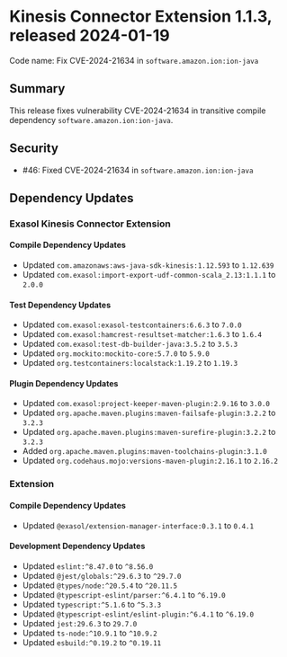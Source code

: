 # Kinesis Connector Extension 1.1.3, released 2024-01-19

Code name: Fix CVE-2024-21634 in `software.amazon.ion:ion-java`

## Summary

This release fixes vulnerability CVE-2024-21634 in transitive compile dependency `software.amazon.ion:ion-java`.

## Security

* #46: Fixed CVE-2024-21634 in `software.amazon.ion:ion-java`

## Dependency Updates

### Exasol Kinesis Connector Extension

#### Compile Dependency Updates

* Updated `com.amazonaws:aws-java-sdk-kinesis:1.12.593` to `1.12.639`
* Updated `com.exasol:import-export-udf-common-scala_2.13:1.1.1` to `2.0.0`

#### Test Dependency Updates

* Updated `com.exasol:exasol-testcontainers:6.6.3` to `7.0.0`
* Updated `com.exasol:hamcrest-resultset-matcher:1.6.3` to `1.6.4`
* Updated `com.exasol:test-db-builder-java:3.5.2` to `3.5.3`
* Updated `org.mockito:mockito-core:5.7.0` to `5.9.0`
* Updated `org.testcontainers:localstack:1.19.2` to `1.19.3`

#### Plugin Dependency Updates

* Updated `com.exasol:project-keeper-maven-plugin:2.9.16` to `3.0.0`
* Updated `org.apache.maven.plugins:maven-failsafe-plugin:3.2.2` to `3.2.3`
* Updated `org.apache.maven.plugins:maven-surefire-plugin:3.2.2` to `3.2.3`
* Added `org.apache.maven.plugins:maven-toolchains-plugin:3.1.0`
* Updated `org.codehaus.mojo:versions-maven-plugin:2.16.1` to `2.16.2`

### Extension

#### Compile Dependency Updates

* Updated `@exasol/extension-manager-interface:0.3.1` to `0.4.1`

#### Development Dependency Updates

* Updated `eslint:^8.47.0` to `^8.56.0`
* Updated `@jest/globals:^29.6.3` to `^29.7.0`
* Updated `@types/node:^20.5.4` to `^20.11.5`
* Updated `@typescript-eslint/parser:^6.4.1` to `^6.19.0`
* Updated `typescript:^5.1.6` to `^5.3.3`
* Updated `@typescript-eslint/eslint-plugin:^6.4.1` to `^6.19.0`
* Updated `jest:29.6.3` to `29.7.0`
* Updated `ts-node:^10.9.1` to `^10.9.2`
* Updated `esbuild:^0.19.2` to `^0.19.11`
